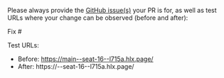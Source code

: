 Please always provide the [GitHub issue(s)](../issues) your PR is for, as well as test URLs where your change can be observed (before and after):

Fix #<gh-issue-id>

Test URLs:
- Before: https://main--seat-16--l715a.hlx.page/
- After: https://<branch>--seat-16--l715a.hlx.page/
